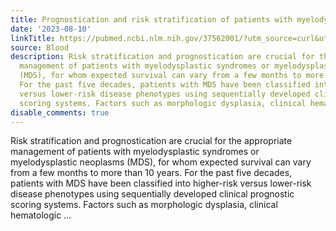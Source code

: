 ```yaml
---
title: Prognostication and risk stratification of patients with myelodysplastic syndromes
date: '2023-08-10'
linkTitle: https://pubmed.ncbi.nlm.nih.gov/37562001/?utm_source=curl&utm_medium=rss&utm_campaign=journals&utm_content=7603509&fc=None&ff=20230811181201&v=2.17.9.post6+86293ac
source: Blood
description: Risk stratification and prognostication are crucial for the appropriate
  management of patients with myelodysplastic syndromes or myelodysplastic neoplasms
  (MDS), for whom expected survival can vary from a few months to more than 10 years.
  For the past five decades, patients with MDS have been classified into higher-risk
  versus lower-risk disease phenotypes using sequentially developed clinical prognostic
  scoring systems. Factors such as morphologic dysplasia, clinical hematologic ...
disable_comments: true
---
```

Risk stratification and prognostication are crucial for the appropriate management of patients with myelodysplastic syndromes or myelodysplastic neoplasms (MDS), for whom expected survival can vary from a few months to more than 10 years. For the past five decades, patients with MDS have been classified into higher-risk versus lower-risk disease phenotypes using sequentially developed clinical prognostic scoring systems. Factors such as morphologic dysplasia, clinical hematologic ...